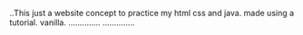 ..This just a website concept to practice my html css and java. made using a tutorial. vanilla.
..............
..............
